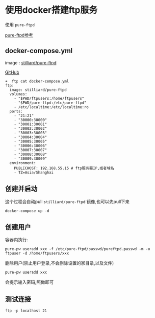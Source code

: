 # 使用docker搭建ftp服务

使用 `pure-ftpd`

[pure-ftpd参考](https://download.pureftpd.org/pure-ftpd/doc/README.Virtual-Users)

## docker-compose.yml

image : [stilliard/pure-ftpd](https://hub.docker.com/r/stilliard/pure-ftpd/)

[GitHub](https://github.com/stilliard/docker-pure-ftpd)

```shell
➜  ftp cat docker-compose.yml
ftp:
  image: stilliard/pure-ftpd
  volumes:
    - "$PWD/ftpusers:/home/ftpusers"
    - "$PWD/pure-ftpd:/etc/pure-ftpd"
    - /etc/localtime:/etc/localtime:ro
  ports:
    - "21:21"
    - "30000:30000"
    - "30001:30001"
    - "30002:30002"
    - "30003:30003"
    - "30004:30004"
    - "30005:30005"
    - "30006:30006"
    - "30007:30007"
    - "30008:30008"
    - "30009:30009"
  environment:
    PUBLICHOST: 192.168.55.15 # ftp服务器IP,或者域名
    - TZ=Asia/Shanghai
```

## 创建并启动

这个过程会自动pull `stilliard/pure-ftpd` 镜像,也可以先pull下来

    docker-compose up -d

## 创建用户

容器内执行:

    pure-pw useradd xxx -f /etc/pure-ftpd/passwd/pureftpd.passwd -m -u ftpuser -d /home/ftpusers/xxx

删除用户(禁止用户登录,不会删除设置的家目录,以及文件)

    pure-pw useradd xxx

会提示输入密码,照做即可

## 测试连接

    ftp -p localhost 21
